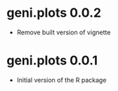 # geni.plots 0.0.2

* Remove built version of vignette  

# geni.plots 0.0.1

* Initial version of the R package  
